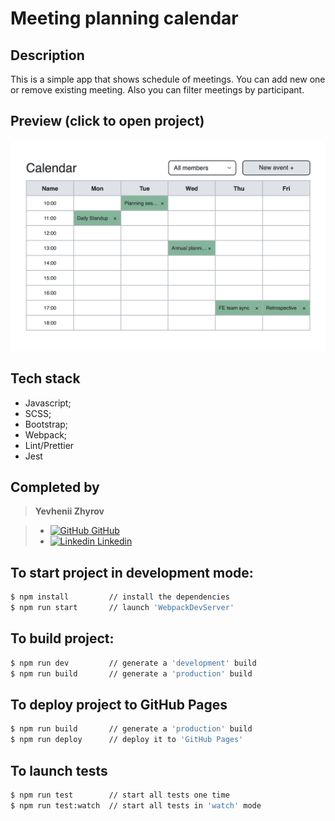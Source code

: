 # Meeting planning calendar

## Description

This is a simple app that shows schedule of meetings. You can add new one or remove existing meeting. Also you can filter meetings by participant.

## Preview (click to open project)

[![preview](./preview.png)](https://zzzhyrov.github.io/meeting-planning-calendar/)

## Tech stack

- Javascript;
- SCSS;
- Bootstrap;
- Webpack;
- Lint/Prettier
- Jest

## Completed by

>**Yevhenii Zhyrov**

>- [<img alt="GitHub" width="18px" src="https://raw.githubusercontent.com/boris-catsvill/course-js.javascript.ru/master/tech-stack/github-logo.png" /> GitHub](https://github.com/zzzhyrov)
>- [<img alt="Linkedin" width="18px" src="https://raw.githubusercontent.com/boris-catsvill/course-js.javascript.ru/master/tech-stack/linkedin-logo.png" /> Linkedin](https://www.linkedin.com/in/zhyrov/)

## To start project in development mode:

```sh
$ npm install         // install the dependencies
$ npm run start       // launch 'WebpackDevServer'
```

## To build project:

```sh
$ npm run dev         // generate a 'development' build
$ npm run build       // generate a 'production' build
```

## To deploy project to GitHub Pages

```sh
$ npm run build       // generate a 'production' build
$ npm run deploy      // deploy it to 'GitHub Pages'
```
## To launch tests

```sh
$ npm run test        // start all tests one time
$ npm run test:watch  // start all tests in 'watch' mode
```
